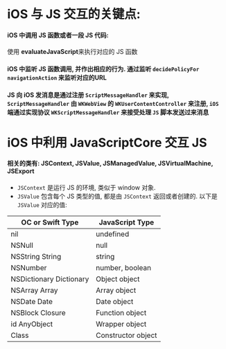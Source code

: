 # iOS 与 JS 交互的关键点:

#### iOS 中调用 JS 函数或者一段 JS 代码:

使用 **evaluateJavaScript**来执行对应的 JS 函数


#### iOS 中监听 JS 函数调用, 并作出相应的行为. 通过监听 `decidePolicyFor navigationAction`  来监听对应的URL

#### JS 向 iOS 发消息是通过注册 `ScriptMessageHandler` 来实现, `ScriptMessageHandler` 由 `WKWebView` 的 `WKUserContentController` 来注册, `iOS` 端通过实现协议 `WKScriptMessageHandler` 来接受处理 `JS` 脚本发送过来消息


# iOS 中利用 JavaScriptCore 交互 JS

#### 相关的类有: JSContext, JSValue, JSManagedValue, JSVirtualMachine, JSExport

- `JSContext` 是运行 JS 的环境, 类似于 window 对象.
- `JSValue` 包含每个 JS 类型的值, 都是由 `JSContext` 返回或者创建的.  以下是 `JSValue` 对应的值:

|    OC or Swift Type    |  JavaScript Type   |   
| -----------------------|--------------------|
|          nil           |     undefined      |
|         NSNull         |         null       |
|     NSString String    |       string       |
|       NSNumber         | number, boolean    |
| NSDictionary Dictionary|    Object object   |
|      NSArray Array     |    Array object    |
|      NSDate Date       |     Date object    |
|     NSBlock Closure    |   Function object  |
|     id AnyObject       |   Wrapper object   |
|         Class          | Constructor object | 
